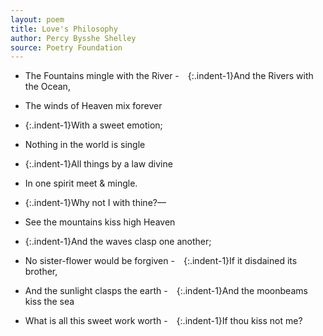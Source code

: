 ```yaml
---
layout: poem
title: Love's Philosophy
author: Percy Bysshe Shelley
source: Poetry Foundation
---
```

- The Fountains mingle with the River
- {:.indent-1}And the Rivers with the Ocean,
- The winds of Heaven mix forever
- {:.indent-1}With a sweet emotion;
- Nothing in the world is single
- {:.indent-1}All things by a law divine
- In one spirit meet & mingle.
- {:.indent-1}Why not I with thine?—

- See the mountains kiss high Heaven
- {:.indent-1}And the waves clasp one another;
- No sister-flower would be forgiven
- {:.indent-1}If it disdained its brother,
- And the sunlight clasps the earth
- {:.indent-1}And the moonbeams kiss the sea
- What is all this sweet work worth
- {:.indent-1}If thou kiss not me? 

<br>
